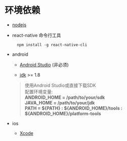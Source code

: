 # 环境依赖

* [nodejs](https://nodejs.org/)

* react-native 命令行工具

        npm install -g react-native-cli

* android

    * [Android Studio](https://developer.android.com/studio/index.html)  (非必须)

    * [jdk](http://www.oracle.com/technetwork/java/javase/downloads/index.html) >= 1.8

    > 使用Android Studio或直接下载SDK  
    > 配置环境变量:  
    > **ANDROID_HOME = /path/to/your/sdk**  
    > **JAVA_HOME = /path/to/your/jdk**  
    > **PATH = ${PATH} : ${ANDROID_HOME}/tools : ${ANDROID_HOME}/platform-tools**

* ios
    * [Xcode](https://developer.apple.com/xcode/)
